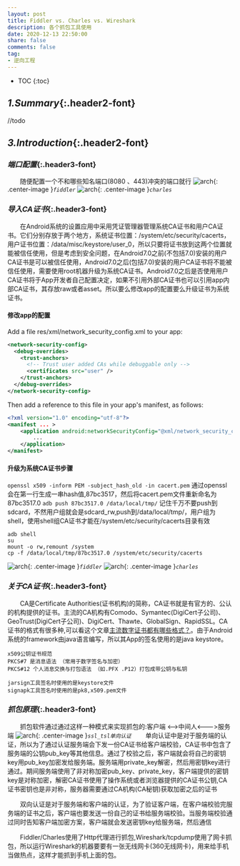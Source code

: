 ```yaml
---
layout: post
title: Fiddler vs. Charles vs. Wireshark
description: 各个抓包工具使用
date: 2020-12-13 22:50:00
share: false
comments: false
tag:
- 逆向工程
---
```

* TOC
{:toc}
## *1.Summary*{:.header2-font}
//todo
## *3.Introduction*{:.header2-font}
### *端口配置*{:.header3-font}
&emsp;&emsp;随便配置一个不和哪些知名端口(8080 、443)冲突的端口就行
![arch]({{site.baseurl}}/asset/crawler/fiddler1.png){: .center-image }_`fiddler`_
![arch]({{site.baseurl}}/asset/crawler/charles1.png){: .center-image }_`charles`_
### *导入CA证书*{:.header3-font}
&emsp;&emsp;在Android系统的设置应用中采用凭证管理器管理系统CA证书和用户CA证书。它们分别存放于两个地方，系统证书位置：/system/etc/security/cacerts，用户证书位置：/data/misc/keystore/user_0，所以只要将证书放到这两个位置就能被信任使用，但是考虑到安全问题，在Android7.0之前(不包括7.0)安装的用户CA证书是可以被信任使用，Android7.0之后(包括7.0)安装的用户CA证书将不能被信任使用，需要使用root机器升级为系统CA证书。Android7.0之后是否使用用户CA证书将于App开发者自己配置决定，如果不引用外部CA证书也可以引用app内部CA证书，其存放raw或者asset。所以要么修改app的配置要么升级证书为系统证书。

#### 修改app的配置
Add a file res/xml/network_security_config.xml to your app:
```xml
<network-security-config> 
  <debug-overrides> 
    <trust-anchors> 
      <!-- Trust user added CAs while debuggable only -->
      <certificates src="user" /> 
    </trust-anchors> 
  </debug-overrides> 
</network-security-config>
```
Then add a reference to this file in your app's manifest, as follows:
```xml
<?xml version="1.0" encoding="utf-8"?>
<manifest ... >
    <application android:networkSecurityConfig="@xml/network_security_config" ... >
        ...
    </application>
</manifest>
```
#### 升级为系统CA证书步骤
`openssl x509 -inform PEM -subject_hash_old -in cacert.pem`
通过openssl会在第一行生成一串hash值,87bc3517，然后将cacert.pem文件重新命名为87bc3517.0
`adb push 87bc3517.0 /data/local/tmp/`
记住千万不要push到sdcard，不然用户组就会是sdcard_rw,push到/data/local/tmp/，用户组为shell，使用shell组CA证书才能在/system/etc/security/cacerts目录有效
```
adb shell
su
mount -o rw,remount /system
cp -f /data/local/tmp/87bc3517.0 /system/etc/security/cacerts
```
![arch]({{site.baseurl}}/asset/crawler/fiddler2.png){: .center-image }_`fiddler`_
![arch]({{site.baseurl}}/asset/crawler/charles2.png){: .center-image }_`charles`_
### *关于CA证书*{:.header3-font}
&emsp;&emsp;CA是Certificate Authorities(证书机构)的简称，CA证书就是有官方的、公认的机构提供的证书。主流的CA机构有Comodo、Symantec(DigiCert子公司)、GeoTrust(DigiCert子公司)、DigiCert、Thawte、GlobalSign、RapidSSL。CA证书的格式有很多种,可以看这个文章[主流数字证书都有哪些格式？](https://www.alibabacloud.com/help/zh/doc-detail/42214.htm)。由于Android系统的framework由java语言编写，所以其App的签名使用的是java keystore。
```
x509公钥证书规范
PKCS#7 是消息语法 （常用于数字签名与加密）
PKCS#12 个人消息交换与打包语法 （如.PFX .P12）打包成带公钥与私钥

jarsign工具签名时使用的是keystore文件
signapk工具签名时使用的是pk8,x509.pem文件

```

### *抓包原理*{:.header3-font}
&emsp;&emsp;抓包软件通过通过这样一种模式来实现抓包的:客户端 <-->中间人<--->服务端
![arch]({{site.baseurl}}/asset/crawler/ssl_tsl单向认证.png){: .center-image }_`ssl_tsl单向认证`_
&emsp;&emsp;单向认证中是对于服务端的认证，所以为了通过认证服务端会下发一份CA证书给客户端校验，CA证书中包含了服务端的公钥pub_key等其他信息。通过了校验之后，客户端就会将自己的密钥key用pub_key加密发给服务端。服务端用private_key解密，然后用密钥key进行通过。期间服务端使用了非对称加密pub_key、private_key，客户端提供的密钥key是对称加密，解密CA证书使用了操作系统或者浏览器提供的CA证书公钥,CA证书密钥也是非对称，服务器需要通过CA机构(CA秘钥)获取加密之后的证书

&emsp;&emsp;双向认证是对于服务端和客户端的认证，为了验证客户端，在客户端校验完服务端的证书之后，客户端也要发送一份自己的证书给服务端校验。当服务端校验通过同时告知客户端加密方案，客户端就会发送密钥key给服务端，然后通信

&emsp;&emsp;Fiddler/Charles使用了Http代理进行抓包,Wireshark/tcpdump使用了网卡抓包，所以运行Wireshark的机器要要有一张无线网卡(360无线网卡)，用来给手机当做热点，这样才能抓到手机上面的包。
